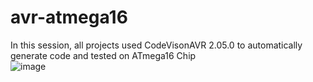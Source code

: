 # avr-atmega16
In this session, all projects used CodeVisonAVR 2.05.0 to automatically generate code and tested on ATmega16 Chip  
![image](https://user-images.githubusercontent.com/94094574/175752825-f17ba92c-7e15-4efb-9372-0e259c73bcc4.png)
